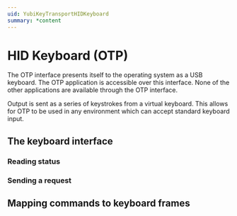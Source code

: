 ```yaml
---
uid: YubiKeyTransportHIDKeyboard
summary: *content
---
```


<!-- Copyright 2021 Yubico AB

Licensed under the Apache License, Version 2.0 (the "License");
you may not use this file except in compliance with the License.
You may obtain a copy of the License at

    http://www.apache.org/licenses/LICENSE-2.0

Unless required by applicable law or agreed to in writing, software
distributed under the License is distributed on an "AS IS" BASIS,
WITHOUT WARRANTIES OR CONDITIONS OF ANY KIND, either express or implied.
See the License for the specific language governing permissions and
limitations under the License. -->

# HID Keyboard (OTP)

The OTP interface presents itself to the operating system as a USB keyboard.
The OTP application is accessible over this interface. None of the other
applications are available through the OTP interface.

Output is sent as a series of keystrokes from a virtual keyboard. This allows
for OTP to be used in any environment which can accept standard keyboard input.

## The keyboard interface

### Reading status

### Sending a request

## Mapping commands to keyboard frames
